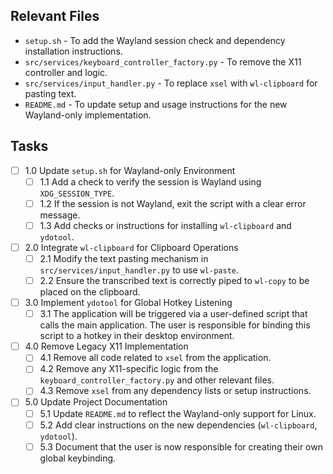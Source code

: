 ## Relevant Files

- `setup.sh` - To add the Wayland session check and dependency installation instructions.
- `src/services/keyboard_controller_factory.py` - To remove the X11 controller and logic.
- `src/services/input_handler.py` - To replace `xsel` with `wl-clipboard` for pasting text.
- `README.md` - To update setup and usage instructions for the new Wayland-only implementation.

## Tasks

- [ ] 1.0 Update `setup.sh` for Wayland-only Environment
  - [ ] 1.1 Add a check to verify the session is Wayland using `XDG_SESSION_TYPE`.
  - [ ] 1.2 If the session is not Wayland, exit the script with a clear error message.
  - [ ] 1.3 Add checks or instructions for installing `wl-clipboard` and `ydotool`.
- [ ] 2.0 Integrate `wl-clipboard` for Clipboard Operations
  - [ ] 2.1 Modify the text pasting mechanism in `src/services/input_handler.py` to use `wl-paste`.
  - [ ] 2.2 Ensure the transcribed text is correctly piped to `wl-copy` to be placed on the clipboard.
- [ ] 3.0 Implement `ydotool` for Global Hotkey Listening
  - [ ] 3.1 The application will be triggered via a user-defined script that calls the main application. The user is responsible for binding this script to a hotkey in their desktop environment.
- [ ] 4.0 Remove Legacy X11 Implementation
  - [ ] 4.1 Remove all code related to `xsel` from the application.
  - [ ] 4.2 Remove any X11-specific logic from the `keyboard_controller_factory.py` and other relevant files.
  - [ ] 4.3 Remove `xsel` from any dependency lists or setup instructions.
- [ ] 5.0 Update Project Documentation
  - [ ] 5.1 Update `README.md` to reflect the Wayland-only support for Linux.
  - [ ] 5.2 Add clear instructions on the new dependencies (`wl-clipboard`, `ydotool`).
  - [ ] 5.3 Document that the user is now responsible for creating their own global keybinding.
